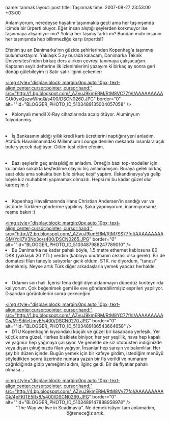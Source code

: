 name: tanmak
layout: post
title: Taşınmak
time: 2007-08-27 23:53:00 +03:00

Anlamıyorum, neredeyse hayatım taşınmakla geçti ama her taşınışımda içimde bir ürperti oluyor. Eğer insan alıştığı şeylerden korkmuyor ise taşınmaya alışamıyor mu? Yoksa her taşınış farklı mı? Bundan mıdır insanın her taşınışında hep bilinmezliğe karşı ürpertisi?<br /><br />Efenim şu an Danimarka'nın güzide şehirlerinden Kopenhag'a taşınmış bulunmaktayım. Yaklaşık 5 ay burada kalacam, Danimarka Teknik Üniversitesi'nden birkaç ders alırken çevreyi tanımaya çalışacağım. Kaptanın seyir defterine ilk izlenimlerimi yazayım ki birkaç ay sonra geri dönüp gülebileyim :) Satır satır ilgimi çekenler:<br /><br /><a href="http://1.bp.blogspot.com/_AZvuJ9kmERM/RtM8VC77feI/AAAAAAAAAGU/0yxQszwWhqQ/s1600-h/DSCN0260.JPG"><img style="display:block; margin:0px auto 10px; text-align:center;cursor:pointer; cursor:hand;" src="http://1.bp.blogspot.com/_AZvuJ9kmERM/RtM8VC77feI/AAAAAAAAAGU/0yxQszwWhqQ/s400/DSCN0260.JPG" border="0" alt=""id="BLOGGER_PHOTO_ID_5103489135004057058" /></a><br /><li>Kolonyalı mendil X-Ray cihazlarında acaip ötüyor. Aluminyum folyodanmış.</li><br /><br /><li>İş Bankasının aldığı yıllık kredi kartı ücretlerini naptığını yeni anladım. Atatürk Havalimanındaki Millennium Lounge denilen mekanda insanlara açık büfe yiyecek dağıtıyor. Gittim test ettim efenim.</li><br /><br /><li>Bazı şeylerin geç anlaşıldığını anladım. Örneğin bazı top-modeller için kullanılan sokakta keşfedilme olayını hiç anlamamışım. Buraya geleli birkaç saat oldu ama sokakta ben bile birkaç keşif yaptım. (İskandinavya'ya gelip böyle kız muhabbeti yapmamak olmazdı. Hepsi mi bu kadar güzel olur kardeşim :)</li><br /><br /><li>Kopenhag Havalimanında Hans Christian Andersen'in sandığı var ve üstünde Türklere gönderme yapılmış. Şaka yapmıyorum, inanmıyorsanız resme bakın :)</li><br /><a href="http://2.bp.blogspot.com/_AZvuJ9kmERM/RtM7SS77fdI/AAAAAAAAAGM/Ydij7V3No3o/s1600-h/DSCN0265.JPG"><img style="display:block; margin:0px auto 10px; text-align:center;cursor:pointer; cursor:hand;" src="http://2.bp.blogspot.com/_AZvuJ9kmERM/RtM7SS77fdI/AAAAAAAAAGM/Ydij7V3No3o/s400/DSCN0265.JPG" border="0" alt=""id="BLOGGER_PHOTO_ID_5103487988247789010" /></a><br /><li>Bu Danimarka ne kadar pahalı böyle, 1.5 metre ethernet kablosuna 80 DKK (yaklaşık 20 YTL) verdim (kabloyu unutmanın cezası olsa gerek). Bir de domatesi filan taneyle satıyorlar gıcık oldum, STK. ne diyordum, "tanesi" demekmiş. Neyse artık Türk diğer arkadaşlarla yemek yapcaz herhalde.</li><br /><br /><li>Odamın son hali. İçerisi fena değil diye aldanmayın düpedüz konteynırda kalıyorum. Çok beğenirsek gemi ile eve gönderebilirmişiz esprileri yapılıyor. Dışarıdan görüntülerini sonra çekeceğim.</li><br /><a href="http://1.bp.blogspot.com/_AZvuJ9kmERM/RtM8YC77fhI/AAAAAAAAAGs/M-SdiIeUmyE/s1600-h/DSCN0270.JPG"><img style="display:block; margin:0px auto 10px; text-align:center;cursor:pointer; cursor:hand;" src="http://1.bp.blogspot.com/_AZvuJ9kmERM/RtM8YC77fhI/AAAAAAAAAGs/M-SdiIeUmyE/s400/DSCN0270.JPG" border="0" alt=""id="BLOGGER_PHOTO_ID_5103489186543664658" /></a><br /><li>DTU Kopenhag'ın kıyısındaki küçük ve güzel bir kasabada yerleşik. Yer küçük ama güzel. Herkes bisiklete biniyor, her yer yeşillik, hava hep kapalı ve yağmur hep yağmaya çalışıyor. Ve genelde de siz otobüsten indiğinizde veya dışarı çıktığınızda filan yağıyor. İnsanlar hep sarışın ve bakımlılar. Her şey bir düzen içinde. Bugün yemek için bir kafeye girdim, istediğim menüyü söyledikten sonra üzerinde numara yazan bir fiş verildi ve numaram çağrıldığında gidip yemeğimi aldım, ilginç geldi. Bir de fiyatlar pahalı olmasa...</li><br /><a href="http://4.bp.blogspot.com/_AZvuJ9kmERM/RtM8Vy77fgI/AAAAAAAAAGk/4pFKlTE5Rx8/s1600-h/DSCN0269.JPG"><img style="display:block; margin:0px auto 10px; text-align:center;cursor:pointer; cursor:hand;" src="http://4.bp.blogspot.com/_AZvuJ9kmERM/RtM8Vy77fgI/AAAAAAAAAGk/4pFKlTE5Rx8/s400/DSCN0269.JPG" border="0" alt=""id="BLOGGER_PHOTO_ID_5103489147888958978" /></a><center>"The Way we live in Scadinavia". Ne demek istiyor tam anlamadım, öğreneceğiz artık.</center>
